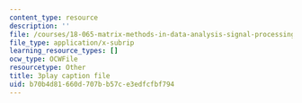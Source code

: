 ```yaml
---
content_type: resource
description: ''
file: /courses/18-065-matrix-methods-in-data-analysis-signal-processing-and-machine-learning-spring-2018/b70b4d81660d707bb57ce3edfcfbf794_9BYsNpTCZGg.srt
file_type: application/x-subrip
learning_resource_types: []
ocw_type: OCWFile
resourcetype: Other
title: 3play caption file
uid: b70b4d81-660d-707b-b57c-e3edfcfbf794
---
```

